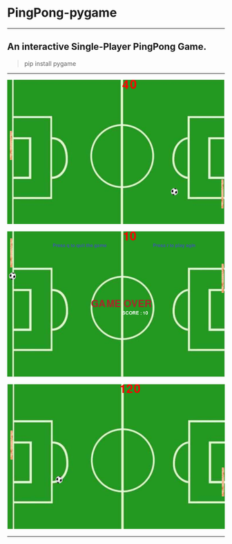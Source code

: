 # PingPong-pygame
---
## An interactive Single-Player PingPong Game.

> pip install pygame

---

![Screenshot 1](Screenshot_1.png)

![Screenshot 2](Screenshot_2.png)

![Screenshot 3](Screenshot_3.png)

___

